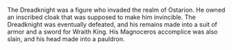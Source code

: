 The Dreadknight was a figure who invaded the realm of Ostarion. He owned an inscribed cloak that was supposed to make him invincible.
The Dreadknight was eventually defeated, and his remains made into a suit of armor and a sword for  Wraith King. His Magnoceros accomplice was also slain, and his head made into a pauldron.
